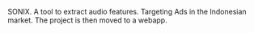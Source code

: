 SONIX.
A tool to extract audio features.
Targeting Ads in the Indonesian market.
The project is then moved to a webapp.
